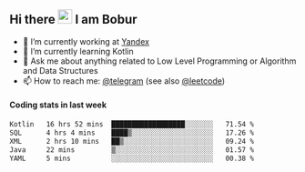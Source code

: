 ## Hi there <img src="https://media.giphy.com/media/hvRJCLFzcasrR4ia7z/giphy.gif" width="25px" height="25px"> I am Bobur

- 💼 I’m currently working at [Yandex](https://yandex.ru/)
- 🌱 I’m currently learning Kotlin
- 💬 Ask me about anything related to Low Level Programming or Algorithm and Data Structures
- 📫 How to reach me: [@telegram](https://t.me/octoant) (see also [@leetcode](https://leetcode.com/octoant/))    

#### Coding stats in last week

<!--START_SECTION:waka-->

```txt
Kotlin   16 hrs 52 mins  ██████████████████░░░░░░░   71.54 %
SQL      4 hrs 4 mins    ████▒░░░░░░░░░░░░░░░░░░░░   17.26 %
XML      2 hrs 10 mins   ██▒░░░░░░░░░░░░░░░░░░░░░░   09.24 %
Java     22 mins         ▒░░░░░░░░░░░░░░░░░░░░░░░░   01.57 %
YAML     5 mins          ░░░░░░░░░░░░░░░░░░░░░░░░░   00.38 %
```

<!--END_SECTION:waka-->
